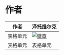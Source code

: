 # 作者

<div align="center">

| 作者 | 泽托维尔克 |
| ---------- | -----------|
| 表格单元   | <a href="https://space.bilibili.com/1403109864"><img src="https://img.shields.io/badge/泽托维尔克%E7%9A%84-Bilibili-brightgreen" alt="徽章"></a> |
| 表格单元   | 表格单元   |

</div>
